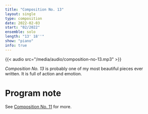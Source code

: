 ```yaml
---
title: "Composition No. 13"
layout: single
type: composition
date: 2022-02-03
start: "02/2022"
ensemble: solo
length: "13' 18''"
show: "piano"
info: true
---
```


{{< audio src="/media/audio/composition-no-13.mp3" >}}

*Composition No. 13* is probably one of my most beautiful pieces ever written. It is full of action and emotion.

# Program note

See [Composition No. 11](/compositions/composition-no.-11) for more.